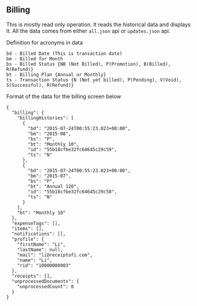 ## Billing

This is mostly read only operation. It reads the historical data and displays it. All the data comes from
either `all.json` api or `updates.json` api.

Definition for acronyms in data

    bd - Billed Date (This is transaction date)
    bm - Billed for Month
    bs - Billed Status {NB (Not Billed), P(Promotion), B(Billed), R(Refund)}
    bt - Billing Plan {Annual or Monthly}
    ts - Transaction Status {N (Not yet billed), P(Pending), V(Void), S(Successful), R(Refund)}

Format of the data for the billing screen below

    {
      "billing": {
        "billingHistories": [
          {
            "bd": "2015-07-24T00:55:23.023+00:00",
            "bm": "2015-08",
            "bs": "P",
            "bt": "Monthly 10",
            "id": "55b18cfbe32fc64645c29c59",
            "ts": "N"
          },
          {
            "bd": "2015-07-24T00:55:23.023+00:00",
            "bm": "2015-07",
            "bs": "P",
            "bt": "Annual 120",
            "id": "55b18cfbe32fc64645c29c58",
            "ts": "N"
          }
        ],
        "bt": "Monthly 10"
      },
      "expenseTags": [],
      "items": [],
      "notifications": [],
      "profile": {
        "firstName": "Li",
        "lastName": null,
        "mail": "li@receiptofi.com",
        "name": "Li",
        "rid": "10000000003"
      },
      "receipts": [],
      "unprocessedDocuments": {
        "unprocessedCount": 0
      }
    }
